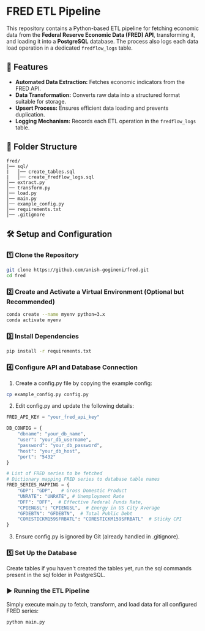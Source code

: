 # FRED ETL Pipeline  

This repository contains a Python-based ETL pipeline for fetching economic data from the **Federal Reserve Economic Data (FRED) API**, transforming it, and loading it into a **PostgreSQL** database. The process also logs each data load operation in a dedicated `fredflow_logs` table.  

## 🚀 Features  
- **Automated Data Extraction:** Fetches economic indicators from the FRED API.  
- **Data Transformation:** Converts raw data into a structured format suitable for storage.  
- **Upsert Process:** Ensures efficient data loading and prevents duplication.  
- **Logging Mechanism:** Records each ETL operation in the `fredflow_logs` table.  

## 📂 Folder Structure  
```plain text
fred/ 
│── sql/
|   │── create_tables.sql
|   │── create_fredflow_logs.sql
│── extract.py
│── transform.py
│── load.py
│── main.py
│── example_config.py 
│── requirements.txt
│── .gitignore
```


## 🛠️ Setup and Configuration  

### **1️⃣ Clone the Repository**  
```sh
git clone https://github.com/anish-gogineni/fred.git
cd fred
```

### **2️⃣ Create and Activate a Virtual Environment (Optional but Recommended)**
```sh
conda create --name myenv python=3.x
conda activate myenv
```

### **3️⃣ Install Dependencies**
```sh
pip install -r requirements.txt
```

### **4️⃣ Configure API and Database Connection**

1. Create a config.py file by copying the example config:
```sh
cp example_config.py config.py
```

2. Edit config.py and update the following details:
```py
FRED_API_KEY = "your_fred_api_key"

DB_CONFIG = {
    "dbname": "your_db_name",
    "user": "your_db_username",
    "password": "your_db_password",
    "host": "your_db_host",
    "port": "5432"
}

# List of FRED series to be fetched
# Dictionary mapping FRED series to database table names
FRED_SERIES_MAPPING = {
    "GDP": "GDP",   # Gross Domestic Product
    "UNRATE": "UNRATE", # Unemployment Rate
    "DFF": "DFF",  # Effective Federal Funds Rate,
    "CPIENGSL": "CPIENGSL",  # Energy in US City Average
    "GFDEBTN": "GFDEBTN",  # Total Public Debt	
    "CORESTICKM159SFRBATL": "CORESTICKM159SFRBATL"  # Sticky CPI
}
```

3. Ensure config.py is ignored by Git (already handled in .gitignore).


### **5️⃣ Set Up the Database**
Create tables if you haven't created the tables yet, run the sql commands present in the sql folder in PostgreSQL.


### **▶️ Running the ETL Pipeline**
Simply execute main.py to fetch, transform, and load data for all configured FRED series:
```sh
python main.py
```


